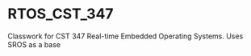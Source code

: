 RTOS_CST_347
============

Classwork for CST 347 Real-time Embedded Operating Systems.  Uses SROS as a base